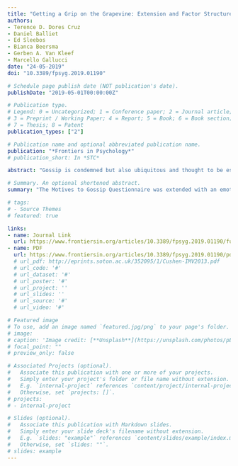 ```yaml
---
title: "Getting a Grip on the Grapevine: Extension and Factor Structure of the Motives to Gossip Questionnaire"
authors:
- Terence D. Dores Cruz
- Daniel Balliet
- Ed Sleebos
- Bianca Beersma
- Gerben A. Van Kleef
- Marcello Gallucci
date: "24-05-2019"
doi: "10.3389/fpsyg.2019.01190"

# Schedule page publish date (NOT publication's date).
publishDate: "2019-05-01T00:00:00Z"

# Publication type.
# Legend: 0 = Uncategorized; 1 = Conference paper; 2 = Journal article;
# 3 = Preprint / Working Paper; 4 = Report; 5 = Book; 6 = Book section;
# 7 = Thesis; 8 = Patent
publication_types: ["2"]

# Publication name and optional abbreviated publication name.
publication: "*Frontiers in Psychology*"
# publication_short: In *STC*

abstract: "Gossip is condemned but also ubiquitous and thought to be essential for groups. This triggers the question of which motives explain gossip behavior. Hitherto, negative influence, social enjoyment, group protection, and information gathering and validation are established as motives to gossip. However, venting emotions – discussed as a potentially important motive – has been overlooked empirically. Furthermore, a lack of consensus about a definition of gossip may have affected previous conclusions about gossip motives. This study (N=460) expands the Motives to Gossip Questionnaire (MGQ; Beersma & Van Kleef, 2012) by including a subscale measuring emotion venting, the desire to share emotionally evocative experiences. To validate the motives to gossip across definitions, we asked participants to report the most recent gossip event they experienced, randomly assigning them to one of three instructions containing different gossip definitions commonly used in the literature: (1) broad instructions (sharing information about third parties who have no knowledge of the exchanged information), (2) narrower instructions (adding the shared information must be evaluative), and (3) instructions using the word gossip. After participants recalled and described a gossip event, they completed the 25-item measure of five motives to gossip: social enjoyment, information gathering and validation, negative influence, group protection, and emotion venting. Confirmatory factor analysis confirmed the five-factor structure. Multi-group confirmatory factor analysis supported full invariance across the three definition conditions. This indicates the Motives to Gossip Questionnaire successfully measures five dimensions argued to motivate gossip and can be applied in research conceptualizing gossip both narrowly and broadly."

# Summary. An optional shortened abstract.
summary: "The Motives to Gossip Questionnaire was extended with an emotion venting scale. The five factor structure was supported and fully invariant across gossip definitions."

# tags:
# - Source Themes
# featured: true

links:
- name: Journal Link
  url: https://www.frontiersin.org/articles/10.3389/fpsyg.2019.01190/full
- name: PDF
  url: https://www.frontiersin.org/articles/10.3389/fpsyg.2019.01190/pdf
  # url_pdf: http://eprints.soton.ac.uk/352095/1/Cushen-IMV2013.pdf
  # url_code: '#'
  # url_dataset: '#'
  # url_poster: '#'
  # url_project: ''
  # url_slides: ''
  # url_source: '#'
  # url_video: '#'

# Featured image
# To use, add an image named `featured.jpg/png` to your page's folder. 
# image:
# caption: 'Image credit: [**Unsplash**](https://unsplash.com/photos/pLCdAaMFLTE)'
# focal_point: ""
# preview_only: false

# Associated Projects (optional).
#   Associate this publication with one or more of your projects.
#   Simply enter your project's folder or file name without extension.
#   E.g. `internal-project` references `content/project/internal-project/index.md`.
#   Otherwise, set `projects: []`.
# projects:
# - internal-project

# Slides (optional).
#   Associate this publication with Markdown slides.
#   Simply enter your slide deck's filename without extension.
#   E.g. `slides: "example"` references `content/slides/example/index.md`.
#   Otherwise, set `slides: ""`.
# slides: example
---
```


